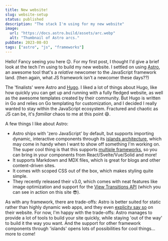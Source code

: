 ```yaml
---
title: New website!
slug: website-setup
status: published
description: "The stack I'm using for my new website"
image:
  url: "https://docs.astro.build/assets/arc.webp"
  alt: "Thumbnail of Astro arcs."
pubDate: 2023-08-03
tags: ["astro", "js", "frameworks"]
---
```


Hello! Fancy seeing you here 😉. For my first post, I thought I'd give a brief look at the tech I'm using to build my new website. I settled on using [Astro](https://astro.build), an awesome tool that's a _relative_ newcomer to the JavaScript framework land. (then again, what JS framework isn't a newcomer these days??)

The 'finalists' were Astro and [Hugo](https://gohugo.io/). I liked a lot of things about Hugo, like how quickly you can get up and running with a fully fledged website, as well as the awesome templates created by their community. But Hugo is written in Go and relies on Go templating for customization, and I decided I really wanted to stay within the JavaScript ecosystem. Fractured and chaotic as JS can be, it's _familiar_ chaos to me at this point 😄.

A few things I like about Astro:

- Astro ships with 'zero JavaScript' by default, but supports importing dynamic, interactive components through its [islands architecture](https://docs.astro.build/en/concepts/islands/), which may come in handy when I want to show off something I'm working on. The super cool thing is that this supports [multiple frameworks](https://docs.astro.build/en/core-concepts/framework-components/), so you can bring in your components from React/Svelte/Vue/Solid and more!
- It supports Markdown and MDX files, which is great for blogs and other content-driven sites.
- It comes with scoped CSS out of the box, which makes styling quite simple.
- They recently released their v3.0, which comes with neat features like image optimization and support for the [View Transitions API](https://developer.mozilla.org/en-US/docs/Web/API/View_Transitions_API) (which you can see in action on this site 😎).

As with any framework, there are trade-offs: Astro is better suited for static rather than highly dynamic web apps, and they even [explicity say so](https://docs.astro.build/en/concepts/why-astro/#content-focused) on their website. For now, I'm happy with the trade-offs: Astro manages to provide a lot of tools to build your site quickly, while staying 'out of the way' to build it the way you want. And the support for other framework components through 'islands' opens lots of possibilities for cool things... more to come!
